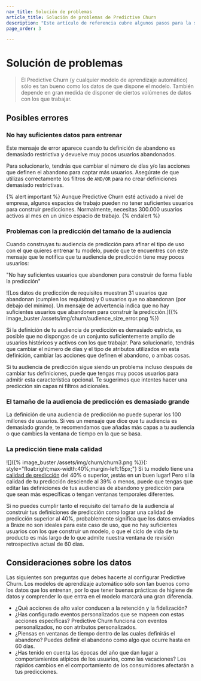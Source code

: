 ```yaml
---
nav_title: Solución de problemas
article_title: Solución de problemas de Predictive Churn
description: "Este artículo de referencia cubre algunos pasos para la solución de problemas y consideraciones a tener en cuenta al utilizar Predictive Churn."
page_order: 3

---
```


# Solución de problemas

> El Predictive Churn (y cualquier modelo de aprendizaje automático) sólo es tan bueno como los datos de que dispone el modelo. También depende en gran medida de disponer de ciertos volúmenes de datos con los que trabajar. 

## Posibles errores

### No hay suficientes datos para entrenar 

Este mensaje de error aparece cuando tu definición de abandono es demasiado restrictiva y devuelve muy pocos usuarios abandonados. 

Para solucionarlo, tendrás que cambiar el número de días y/o las acciones que definen el abandono para captar más usuarios. Asegúrate de que utilizas correctamente los filtros de `AND/OR` para no crear definiciones demasiado restrictivas. 

{% alert important %}
Aunque Predictive Churn esté activado a nivel de empresa, algunos espacios de trabajo pueden no tener suficientes usuarios para construir predicciones. Normalmente, necesitas 300.000 usuarios activos al mes en un único espacio de trabajo.
{% endalert %}

### Problemas con la predicción del tamaño de la audiencia

Cuando construyas tu audiencia de predicción para afinar el tipo de uso con el que quieres entrenar tu modelo, puede que te encuentres con este mensaje que te notifica que tu audiencia de predicción tiene muy pocos usuarios: 

"No hay suficientes usuarios que abandonen para construir de forma fiable la predicción"

![Los datos de predicción de requisitos muestran 31 usuarios que abandonan (cumplen los requisitos) y 0 usuarios que no abandonan (por debajo del mínimo). Un mensaje de advertencia indica que no hay suficientes usuarios que abandonen para construir la predicción.]({% image_buster /assets/img/churn/audience_size_error.png %})

Si la definición de tu audiencia de predicción es demasiado estricta, es posible que no dispongas de un conjunto suficientemente amplio de usuarios históricos y activos con los que trabajar. Para solucionarlo, tendrás que cambiar el número de días y el tipo de atributos utilizados en esta definición, cambiar las acciones que definen el abandono, o ambas cosas. 

Si tu audiencia de predicción sigue siendo un problema incluso después de cambiar tus definiciones, puede que tengas muy pocos usuarios para admitir esta característica opcional. Te sugerimos que intentes hacer una predicción sin capas ni filtros adicionales. 

### El tamaño de la audiencia de predicción es demasiado grande

La definición de una audiencia de predicción no puede superar los 100 millones de usuarios. Si ves un mensaje que dice que tu audiencia es demasiado grande, te recomendamos que añadas más capas a tu audiencia o que cambies la ventana de tiempo en la que se basa.

### La predicción tiene mala calidad

![]({% image_buster /assets/img/churn/churn3.png %}){: style="float:right;max-width:40%;margin-left:15px;"}
Si tu modelo tiene una [calidad de predicción]({{site.baseurl}}/user_guide/brazeai/predictive_churn/analytics/) del 40% o superior, ¡estás en un buen lugar! Pero si la calidad de tu predicción desciende al 39% o menos, puede que tengas que editar las definiciones de tus audiencias de abandono y predicción para que sean más específicas o tengan ventanas temporales diferentes. 

Si no puedes cumplir tanto el requisito del tamaño de la audiencia al construir tus definiciones de predicción como lograr una calidad de predicción superior al 40%, probablemente significa que los datos enviados a Braze no son ideales para este caso de uso, que no hay suficientes usuarios con los que construir un modelo, o que el ciclo de vida de tu producto es más largo de lo que admite nuestra ventana de revisión retrospectiva actual de 60 días. 

## Consideraciones sobre los datos

Las siguientes son preguntas que debes hacerte al configurar Predictive Churn. Los modelos de aprendizaje automático sólo son tan buenos como los datos que los entrenan, por lo que tener buenas prácticas de higiene de datos y comprender lo que entra en el modelo marcará una gran diferencia.

- ¿Qué acciones de alto valor conducen a la retención y la fidelización?
- ¿Has configurado eventos personalizados que se mapeen con estas acciones específicas? Predictive Churn funciona con eventos personalizados, no con atributos personalizados.
- ¿Piensas en ventanas de tiempo dentro de las cuales definirás el abandono? Puedes definir el abandono como algo que ocurre hasta en 60 días.
- ¿Has tenido en cuenta las épocas del año que dan lugar a comportamientos atípicos de los usuarios, como las vacaciones? Los rápidos cambios en el comportamiento de los consumidores afectarán a tus predicciones. 

